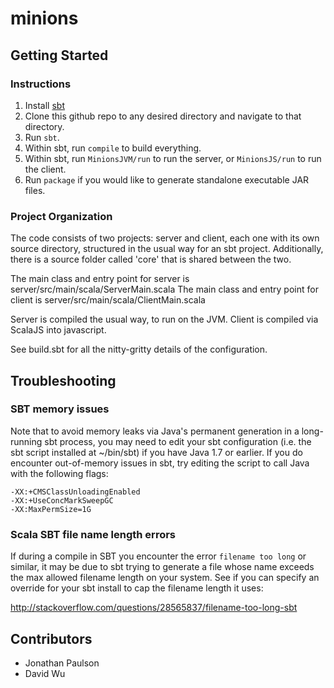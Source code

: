 # minions

## Getting Started

### Instructions
1. Install [sbt](http://www.scala-sbt.org/download.html)
2. Clone this github repo to any desired directory and navigate to that directory.
3. Run `sbt`.
4. Within sbt, run `compile` to build everything.
5. Within sbt, run `MinionsJVM/run` to run the server, or `MinionsJS/run` to run the client.
6. Run `package` if you would like to generate standalone executable JAR files.

### Project Organization
The code consists of two projects: server and client, each one with its own source directory, structured in the usual way for an sbt project.
Additionally, there is a source folder called 'core' that is shared between the two.

The main class and entry point for server is server/src/main/scala/ServerMain.scala
The main class and entry point for client is server/src/main/scala/ClientMain.scala

Server is compiled the usual way, to run on the JVM.
Client is compiled via ScalaJS into javascript.

See build.sbt for all the nitty-gritty details of the configuration.

## Troubleshooting

### SBT memory issues

Note that to avoid memory leaks via Java's permanent generation in a long-running sbt process,
you may need to edit your sbt configuration (i.e. the sbt script installed at ~/bin/sbt) if
you have Java 1.7 or earlier. If you do encounter out-of-memory issues in sbt, try editing the script
to call Java with the following flags:

    -XX:+CMSClassUnloadingEnabled
    -XX:+UseConcMarkSweepGC
    -XX:MaxPermSize=1G

### Scala SBT file name length errors

If during a compile in SBT you encounter the error `filename too long` or similar, it may be due to sbt trying to generate a file whose name exceeds the max allowed filename length on your system. See if you can specify an override for your sbt install to cap the filename length it uses:

http://stackoverflow.com/questions/28565837/filename-too-long-sbt

## Contributors

* Jonathan Paulson
* David Wu
